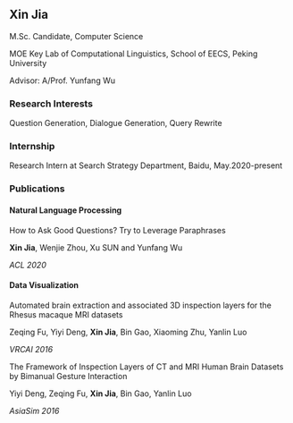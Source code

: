 ## Xin Jia

M.Sc. Candidate, Computer Science

MOE Key Lab of Computational Linguistics, School of EECS, Peking University

Advisor: A/Prof. Yunfang Wu


### Research Interests
Question Generation, Dialogue Generation, Query Rewrite


### Internship
Research Intern at Search Strategy Department, Baidu, May.2020-present


### Publications
#### Natural Language Processing
How to Ask Good Questions? Try to Leverage Paraphrases

**Xin Jia**, Wenjie Zhou, Xu SUN and Yunfang Wu

*ACL 2020*

#### Data Visualization

Automated brain extraction and associated 3D inspection layers for the Rhesus macaque
MRI datasets

Zeqing Fu, Yiyi Deng, **Xin Jia**, Bin Gao, Xiaoming Zhu, Yanlin Luo

*VRCAI 2016*  


The Framework of Inspection Layers of CT and MRI Human Brain Datasets by Bimanual Gesture Interaction

Yiyi Deng, Zeqing Fu, **Xin Jia**, Bin Gao, Yanlin Luo

*AsiaSim 2016*  


